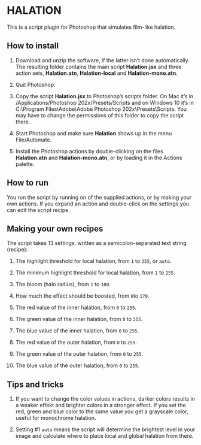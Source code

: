 # HALATION

This is a script plugin for Photoshop that simulates film-like halation.

## How to install

1. Download and unzip the software, if the latter isn’t done automatically. The resulting folder contains the main script **Halation.jsx** and three action sets, **Halation.atn**, **Halation-local** and **Halation-mono.atn**.

2. Quit Photoshop.

3. Copy the script **Halation.jsx** to Photoshop’s scripts folder. On Mac it’s in /Applications/Photoshop 202x/Presets/Scripts and on Windows 10 it’s in C:\Program Files\Adobe\Adobe Photoshop 202x\Presets\Scripts. You may have to change the permissions of this folder to copy the script there.

4. Start Photoshop and make sure **Halation** shows up in the menu File/Automate.

5. Install the Photoshop actions by double-clicking on the files **Halation.atn** and **Halation-mono.atn**, or by loading it in the Actions palette.

## How to run

You run the script by running on of the supplied actions, or by making your own actions. If you expand an action and double-click on the settings you can edit the script recipe. 

## Making your own recipes

The script takes 13 settings, written as a semicolon-separated text string (recipe):

1. The highlight threshold for local halation, from `1` to `255`, or `auto`.

2. The minimum highlight threshold for local halation, from `1` to `255`.

3. The bloom (halo radius), from `1` to `100`.

4. How much the effect should be boosted, from `0`to `170`.

5. The red value of the inner halation, from `0` to `255`.

6. The green value of the inner halation, from `0` to `255`.

7. The blue value of the inner halation, from `0` to `255`.

8. The red value of the outer halation, from `0` to `255`.

9. The green value of the outer halation, from `0` to `255`.

10. The blue value of the outer halation, from `0` to `255`.


## Tips and tricks

1. If you want to change the color values in actions, darker colors results in a weaker effekt and brighter colors in a stronger effect. If you set the red, green and blue color to the same value you get a grayscale color, useful for monochrome halation.

2. Setting #1 `auto` means the script will determine the brightest level in your image and calculate where to place local and global halation from there.